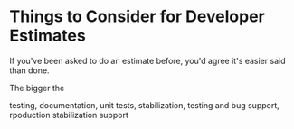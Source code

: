 # Things to Consider for Developer Estimates

If you've been asked to do an estimate before, you'd agree it's easier said than done.

The bigger the 

testing, documentation, unit tests, stabilization, testing and bug support, rpoduction stabilization support
